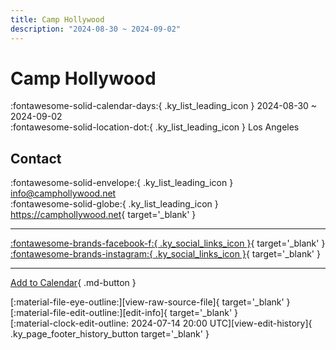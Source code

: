 ```yaml
---
title: Camp Hollywood
description: "2024-08-30 ~ 2024-09-02"
---
```


# Camp Hollywood 

:fontawesome-solid-calendar-days:{ .ky_list_leading_icon } 2024-08-30 ~ 2024-09-02  
:fontawesome-solid-location-dot:{ .ky_list_leading_icon } Los Angeles  

## Contact

:fontawesome-solid-envelope:{ .ky_list_leading_icon } <info@camphollywood.net>  
:fontawesome-solid-globe:{ .ky_list_leading_icon } <https://camphollywood.net>{ target='_blank' }  

---

 [:fontawesome-brands-facebook-f:{ .ky_social_links_icon }](https://www.facebook.com/CampHollywoodNJC){ target='_blank' } [:fontawesome-brands-instagram:{ .ky_social_links_icon }](https://instagram.com/camphollywood){ target='_blank' }

---

[Add to Calendar](https://swing.news/ics/en/2024/us/camp-hollywood-2024.ics){ .md-button }

<div class="ky_page_footer" markdown>
<div class="ky_page_footer_trailing" markdown="span">
[:material-file-eye-outline:][view-raw-source-file]{ target='_blank' }
[:material-file-edit-outline:][edit-info]{ target='_blank' }
</div>
<div class="ky_page_footer_leading" markdown="span">
[:material-clock-edit-outline: 2024-07-14 20:00 UTC][view-edit-history]{ .ky_page_footer_history_button target='_blank' }
</div>
</div>

[view-raw-source-file]: https://github.com/swingdance/events/blob/main/2024/us/camp-hollywood-2024.json "View Raw Source File"
[edit-info]: https://github.com/swingdance/events/issues/new?assignees=&labels=update+event&projects=&template=03-update_entity.yml&title=%5B2024%2Fus%5D%20Camp%20Hollywood&region=us&year=2024&id=camp-hollywood-2024&name=Camp%20Hollywood&org_id= "Edit Info"

[view-edit-history]: https://github.com/swingdance/events/commits/main/2024/us/camp-hollywood-2024.json "View Edit History"
